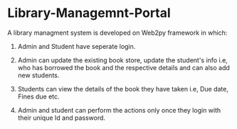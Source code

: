 # Library-Managemnt-Portal
A library managment system is developed on Web2py framework in which:

1) Admin and Student have seperate login.

2) Admin can update the existing book store, update the student's info i.e, 
who has borrowed the book and the respective details and can also add new students.

3) Students can view the details of the book they have taken i.e, Due date,
Fines due etc.

4) Admin and student can perform the actions only once they login with their
unique Id and password.
